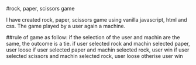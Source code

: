 
#rock, paper, scissors game 


I have created rock, paper, scissors game using vanilla javascript, html and css.
The game played by a user again a machine.

##rule of game as follow:
     if the selection of the user and machin are the same, the outcome is a tie.
     if user selected rock and machin selected paper, user loose
     if user selected  paper and machin selected rock, user win 
     if user selected scissors and machin selected rock, user loose
     otherise user win
     